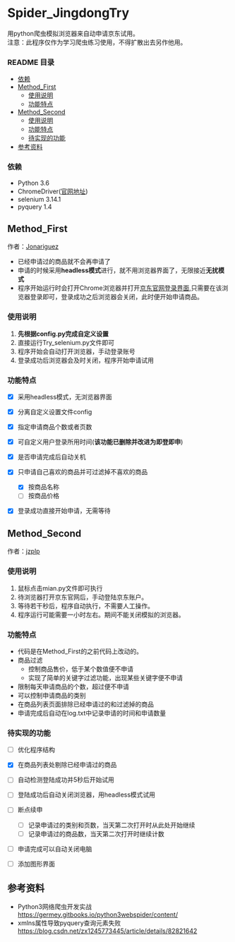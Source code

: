 # Spider_JingdongTry
用python爬虫模拟浏览器来自动申请京东试用。<br>
注意：此程序仅作为学习爬虫练习使用，不得扩散出去另作他用。<br>

### README 目录
* [依赖](#依赖)
* [Method_First](#Method_First)
  * [使用说明](#使用说明)
  * [功能特点](#功能特点)
* [Method_Second](#Method_Second)
  * [使用说明](#使用说明-1)
  * [功能特点](#功能特点-1)
  * [待实现的功能](#待实现的功能)
* [参考资料](#参考资料)

### 依赖
* Python 3.6
* ChromeDriver([官网地址](https://sites.google.com/a/chromium.org/chromedriver/))
* selenium 3.14.1
* pyquery 1.4

## Method_First
作者：[Jonariguez](https://github.com/Jonariguez)

* 已经申请过的商品就不会再申请了
* 申请的时候采用**headless模式**进行，就不用浏览器界面了，无限接近**无扰模式**
* 程序开始运行时会打开Chrome浏览器并打开[京东官网登录界面](https://passport.jd.com/new/login.aspx),只需要在该浏览器登录即可，登录成功之后浏览器会关闭，此时便开始申请商品。

### 使用说明
1. **先根据config.py完成自定义设置**
2. 直接运行Try_selenium.py文件即可
3. 程序开始会自动打开浏览器，手动登录账号
4. 登录成功后浏览器会及时关闭，程序开始申请试用

### 功能特点
- [x] 采用headless模式，无浏览器界面
- [x] 分离自定义设置文件config
- [x] 指定申请商品个数或者页数
- [x] 可自定义用户登录所用时间(**该功能已删除并改进为即登即申**)
- [x] 是否申请完成后自动关机
- [x] 只申请自己喜欢的商品并可过滤掉不喜欢的商品
  - [x] 按商品名称
  - [ ] 按商品价格
- [x] 登录成功直接开始申请，无需等待


## Method_Second
作者：[jzplp](https://github.com/jzplp)

### 使用说明
1. 鼠标点击mian.py文件即可执行
2. 待浏览器打开京东官网后，手动登陆京东账户。
3. 等待若干秒后，程序自动执行，不需要人工操作。
4. 程序运行可能需要一小时左右。期间不能关闭模拟的浏览器。

### 功能特点
* 代码是在Method_First的之前代码上改动的。
* 商品过滤
  * 控制商品售价，低于某个数值便不申请
  * 实现了简单的关键字过滤功能，出现某些关键字便不申请
* 限制每天申请商品的个数，超过便不申请
* 可以控制申请商品的类别
* 在商品列表页面排除已经申请过的和过滤掉的商品
* 申请完成后自动在log.txt中记录申请的时间和申请数量

### 待实现的功能
- [ ] 优化程序结构
- [x] 在商品列表处剔除已经申请过的商品
- [ ] 自动检测登陆成功并5秒后开始试用
- [ ] 登陆成功后自动关闭浏览器，用headless模式试用
- [ ] 断点续申
  - [ ] 记录申请过的类别和页数，当天第二次打开时从此处开始继续
  - [ ] 记录申请过的商品数，当天第二次打开时继续计数
- [ ] 申请完成可以自动关闭电脑
- [ ] 添加图形界面


## 参考资料
* Python3网络爬虫开发实战  <br>
  https://germey.gitbooks.io/python3webspider/content/
* xmlns属性导致pyquery查询元素失败 <br>
  https://blog.csdn.net/zx1245773445/article/details/82821642
